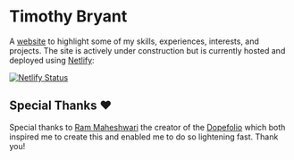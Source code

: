# Timothy Bryant

A [website](https://timothybryantjr.com) to highlight some of my skills, experiences, interests, and projects. The site is actively under construction but is currently hosted and deployed using [Netlify](https://www.netlify.com/):

[![Netlify Status](https://api.netlify.com/api/v1/badges/9194deb3-ef3a-47bc-992c-6e9a746a9c23/deploy-status)](https://app.netlify.com/sites/timothybryantjr/deploys)

## Special Thanks ❤️

Special thanks to [Ram Maheshwari](https://github.com/rammcodes) the creator of the [Dopefolio](https://github.com/rammcodes/Dopefolio) which both inspired me to create this and enabled me to do so lightening fast. Thank you!



